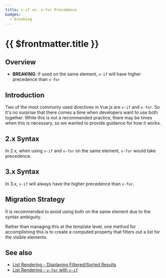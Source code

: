 ```yaml
---
title: v-if vs. v-for Precedence
badges:
  - breaking
---
```


# {{ $frontmatter.title }} <MigrationBadges :badges="$frontmatter.badges" />

## Overview

- **BREAKING**: If used on the same element, `v-if` will have higher precedence than `v-for`

## Introduction

Two of the most commonly used directives in Vue.js are `v-if` and `v-for`. So it's no surprise that there comes a time when developers want to use both together. While this is not a recommended practice, there may be times when this is necessary, so we wanted to provide guidance for how it works.

## 2.x Syntax

In 2.x, when using `v-if` and `v-for` on the same element, `v-for` would take precedence.

## 3.x Syntax

In 3.x, `v-if` will always have the higher precedence than `v-for`.

## Migration Strategy

It is recommended to avoid using both on the same element due to the syntax ambiguity.

Rather than managing this at the template level, one method for accomplishing this is to create a computed property that filters out a list for the visible elements.

## See also

- [List Rendering - Displaying Filtered/Sorted Results](/guide/list.html#displaying-filtered-sorted-results)
- [List Rendering - `v-for` with `v-if`](/guide/list.html#v-for-with-v-if)
